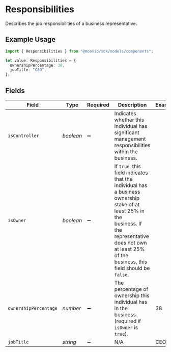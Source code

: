 # Responsibilities

Describes the job responsibilities of a business representative.

## Example Usage

```typescript
import { Responsibilities } from "@moovio/sdk/models/components";

let value: Responsibilities = {
  ownershipPercentage: 38,
  jobTitle: "CEO",
};
```

## Fields

| Field                                                                                                                                                                                                              | Type                                                                                                                                                                                                               | Required                                                                                                                                                                                                           | Description                                                                                                                                                                                                        | Example                                                                                                                                                                                                            |
| ------------------------------------------------------------------------------------------------------------------------------------------------------------------------------------------------------------------ | ------------------------------------------------------------------------------------------------------------------------------------------------------------------------------------------------------------------ | ------------------------------------------------------------------------------------------------------------------------------------------------------------------------------------------------------------------ | ------------------------------------------------------------------------------------------------------------------------------------------------------------------------------------------------------------------ | ------------------------------------------------------------------------------------------------------------------------------------------------------------------------------------------------------------------ |
| `isController`                                                                                                                                                                                                     | *boolean*                                                                                                                                                                                                          | :heavy_minus_sign:                                                                                                                                                                                                 | Indicates whether this individual has significant management responsibilities within the business.                                                                                                                 |                                                                                                                                                                                                                    |
| `isOwner`                                                                                                                                                                                                          | *boolean*                                                                                                                                                                                                          | :heavy_minus_sign:                                                                                                                                                                                                 | If `true`, this field indicates that the individual has a business ownership stake of at least 25% in the<br/>business. If the representative does not own at least 25% of the business, this field should be `false`. |                                                                                                                                                                                                                    |
| `ownershipPercentage`                                                                                                                                                                                              | *number*                                                                                                                                                                                                           | :heavy_minus_sign:                                                                                                                                                                                                 | The percentage of ownership this individual has in the business (required if `isOwner` is `true`).                                                                                                                 | 38                                                                                                                                                                                                                 |
| `jobTitle`                                                                                                                                                                                                         | *string*                                                                                                                                                                                                           | :heavy_minus_sign:                                                                                                                                                                                                 | N/A                                                                                                                                                                                                                | CEO                                                                                                                                                                                                                |